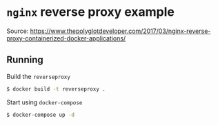 # `nginx` reverse proxy example
Source: https://www.thepolyglotdeveloper.com/2017/03/nginx-reverse-proxy-containerized-docker-applications/

## Running

Build the `reverseproxy`
```bash
$ docker build -t reverseproxy .
```

Start using `docker-compose`
```bash
$ docker-compose up -d
```